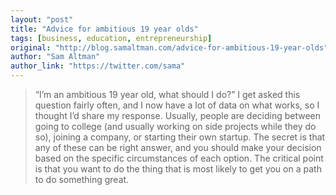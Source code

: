 ```yaml
---
layout: "post"
title: "Advice for ambitious 19 year olds"
tags: [business, education, entrepreneurship]
original: "http://blog.samaltman.com/advice-for-ambitious-19-year-olds"
author: "Sam Altman"
author_link: "https://twitter.com/sama"
---
```


<blockquote>“I’m an ambitious 19 year old, what should I do?” I get asked this question fairly often, and I now have a lot of data on what works, so I thought I’d share my response. Usually, people are deciding between going to college (and usually working on side projects while they do so), joining a company, or starting their own startup. The secret is that any of these can be right answer, and you should make your decision based on the specific circumstances of each option.  The critical point is that you want to do the thing that is most likely to get you on a path to do something great.</blockquote>

